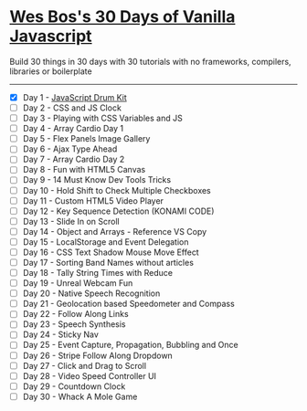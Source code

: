 # [Wes Bos's 30 Days of Vanilla Javascript](https://github.com/wesbos/JavaScript30)
Build 30 things in 30 days with 30 tutorials with no frameworks, compilers, libraries or boilerplate

---

- [X] Day 1 - [JavaScript Drum Kit]()
- [ ] Day 2 - CSS and JS Clock
- [ ] Day 3 - Playing with CSS Variables and JS
- [ ] Day 4 - Array Cardio Day 1
- [ ] Day 5 - Flex Panels Image Gallery
- [ ] Day 6 - Ajax Type Ahead
- [ ] Day 7 - Array Cardio Day 2
- [ ] Day 8 - Fun with HTML5 Canvas
- [ ] Day 9 - 14 Must Know Dev Tools Tricks
- [ ] Day 10 - Hold Shift to Check Multiple Checkboxes
- [ ] Day 11 - Custom HTML5 Video Player
- [ ] Day 12 - Key Sequence Detection (KONAMI CODE)
- [ ] Day 13 - Slide In on Scroll
- [ ] Day 14 - Object and Arrays - Reference VS Copy
- [ ] Day 15 - LocalStorage and Event Delegation
- [ ] Day 16 - CSS Text Shadow Mouse Move Effect
- [ ] Day 17 - Sorting Band Names without articles
- [ ] Day 18 - Tally String Times with Reduce
- [ ] Day 19 - Unreal Webcam Fun
- [ ] Day 20 - Native Speech Recognition
- [ ] Day 21 - Geolocation based Speedometer and Compass
- [ ] Day 22 - Follow Along Links
- [ ] Day 23 - Speech Synthesis
- [ ] Day 24 - Sticky Nav
- [ ] Day 25 - Event Capture, Propagation, Bubbling and Once
- [ ] Day 26 - Stripe Follow Along Dropdown
- [ ] Day 27 - Click and Drag to Scroll
- [ ] Day 28 - Video Speed Controller UI
- [ ] Day 29 - Countdown Clock
- [ ] Day 30 - Whack A Mole Game
